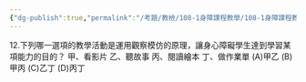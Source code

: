 ```yaml
---
{"dg-publish":true,"permalink":"/考題/教檢/108-1身障課程教學/108-1身障課程教學-第1大題第12題/","tags":["考題","題目","未完"]}
---
```


12.下列哪一選項的教學活動是運用觀察模仿的原理，讓身心障礙學生達到學習某項能力的目的？
甲、看影片
乙、聽故事
丙、閱讀繪本
丁、做作業單
(A)甲乙 (B)甲丙 (C)乙丁 (D)丙丁
